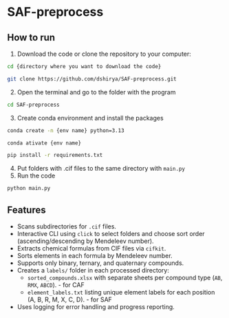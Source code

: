 # SAF-preprocess


## How to run 
1. Download the code or clone the repository to your computer:

```bash
cd {directory where you want to download the code}
```
```bash 
git clone https://github.com/dshirya/SAF-preprocess.git
``` 
2. Open the terminal and go to the folder with the program
```bash 
cd SAF-preprocess
```
3. Create conda environment and install the packages
```bash
conda create -n {env name} python=3.13
```

```bash
conda ativate {env name} 
```

```bash
pip install -r requirements.txt
```
4. Put folders with .cif files to the same directory with `main.py`
5. Run the code
```bash
python main.py 
```
## Features

- Scans subdirectories for `.cif` files.
- Interactive CLI using `click` to select folders and choose sort order (ascending/descending by Mendeleev number).
- Extracts chemical formulas from CIF files via `cifkit`.
- Sorts elements in each formula by Mendeleev number.
- Supports only binary, ternary, and quaternary compounds.
- Creates a `labels/` folder in each processed directory:
  - `sorted_compounds.xlsx` with separate sheets per compound type (`AB`, `RMX`, `ABCD`). - for CAF
  - `element_labels.txt` listing unique element labels for each position (A, B, R, M, X, C, D). - for SAF
- Uses logging for error handling and progress reporting.
